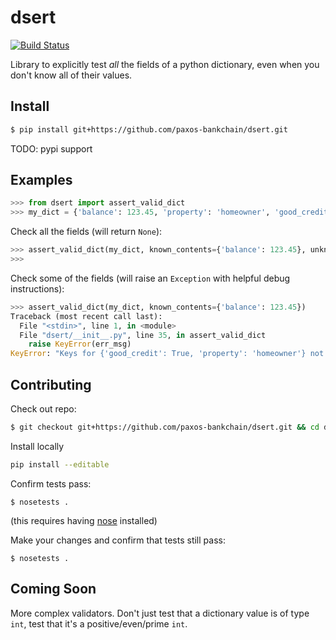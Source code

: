 # dsert

[![Build Status](https://travis-ci.org/paxos-bankchain/dsert.svg?branch=master)](https://travis-ci.org/paxos-bankchain/dsert)

Library to explicitly test *all* the fields of a python dictionary, even when you don't know all of their values.

## Install

```bash
$ pip install git+https://github.com/paxos-bankchain/dsert.git
```
TODO: pypi support

## Examples

```python
>>> from dsert import assert_valid_dict
>>> my_dict = {'balance': 123.45, 'property': 'homeowner', 'good_credit': True}
```

Check all the fields (will return `None`):
```python
>>> assert_valid_dict(my_dict, known_contents={'balance': 123.45}, unknown_contents={'property': str}, excluded_fields=['good_credit'])
>>>
```

Check some of the fields (will raise an `Exception` with helpful debug instructions):
```python
>>> assert_valid_dict(my_dict, known_contents={'balance': 123.45})
Traceback (most recent call last):
  File "<stdin>", line 1, in <module>
  File "dsert/__init__.py", line 35, in assert_valid_dict
    raise KeyError(err_msg)
KeyError: "Keys for {'good_credit': True, 'property': 'homeowner'} not in known_contents keys (['balance']), unknown_contents keys ([]), nor excluded_fields ([])."
```

## Contributing

Check out repo:
```bash
$ git checkout git+https://github.com/paxos-bankchain/dsert.git && cd dsert
```

Install locally
```bash
pip install --editable
```

Confirm tests pass:
```
$ nosetests .
```
(this requires having [nose](http://nose.readthedocs.io/en/latest/]) installed)

Make your changes and confirm that tests still pass:
```
$ nosetests .
```

## Coming Soon

More complex validators. Don't just test that a dictionary value is of type `int`, test that it's a positive/even/prime `int`.
